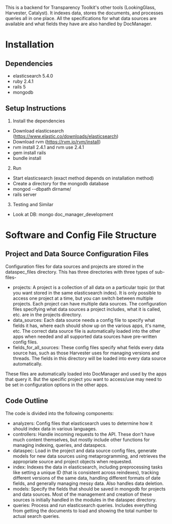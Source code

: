 This is a backend for Transparency Toolkit's other tools (LookingGlass,
Harvester, Catalyst). It indexes data, stores the documents, and processes
queries all in one place. All the specifications for what data sources are
available and what fields they have are also handled by DocManager.

# Installation

## Dependencies

* elasticsearch 5.4.0
* ruby 2.4.1
* rails 5
* mongodb

## Setup Instructions

1. Install the dependencies

* Download elasticsearch (https://www.elastic.co/downloads/elasticsearch)
* Download rvm (https://rvm.io/rvm/install)
* rvm install 2.4.1 and rvm use 2.4.1
* gem install rails
* bundle install

2. Run

* Start elasticsearch (exact method depends on installation method)
* Create a directory for the mongodb database
* mongod --dbpath dirname/
* rails server

3. Testing and Similar

* Look at DB: mongo doc_manager_development


# Software and Config File Structure

## Project and Data Source Configuration Files

Configuration files for data sources and projects are stored in the
dataspec_files directory. This has three directories with three types of
sub-files-
* projects: A project is a collection of all data on a particular topic (or
that you want stored in the same elasticsearch index). It is only possible to
access one project at a time, but you can switch between multiple
projects. Each project can have multiple data sources. The configuration files
specifying what data sources a project includes, what it is called, etc. are
in the projects directory.
* data_sources: Each data source needs a config file to specify what fields it
has, where each should show up on the various apps, it's name, etc. The
correct data source file is automatically loaded into the other apps when
needed and all supported data sources have pre-written config files.
* fields_for_all_sources: These config files specify what fields every data
source has, such as those Harvester uses for managing versions and
threads. The fields in this directory will be loaded into every data source
automatically.

These files are automatically loaded into DocManager and used by the apps that
query it. But the specific project you want to access/use may need to be set
in configuration options in the other apps.


## Code Outline

The code is divided into the following components:
* analyzers: Config files that elasticsearch uses to determine how it should
index data in various languages.
* controllers: Handle incoming requests to the API. These don't have much
content themselves, but mostly include other functions for managing indexing,
queries, and dataspecs.
* dataspec: Load in the project and data source config files, generate models
for new data sources using metaprogramming, and retrieves the appropriate
source and project objects when requested.
* index: Indexes the data in elasticsearch, including preprocessing tasks like
setting a unique ID (that is consistent across reindexes), tracking different
versions of the same data, handling different formats of date fields, and
generally managing messy data. Also handles data deletion.
* models: Specify the fields that should be saved in mongodb for projects and
data sources. Most of the management and creation of these sources is
initially handled in the modules in the dataspec directory.
* queries: Process and run elasticsearch queries. Includes everything from
getting the documents to load and showing the total number to actual search
queries.
